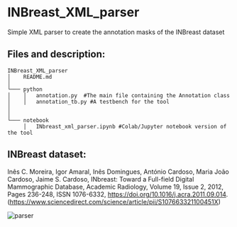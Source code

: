# INBreast_XML_parser
Simple XML parser to create the annotation masks of the INBreast dataset

Files and description:
----------------------
```
INBreast_XML_parser
│    README.md
│
└─── python
│    │   annotation.py  #The main file containing the Annotation class
│    │   annotation_tb.py #A testbench for the tool
│   
│   
└─── notebook
     │   INbreast_xml_parser.ipynb #Colab/Jupyter notebook version of the tool
```

INBreast dataset:
-----------------
Inês C. Moreira, Igor Amaral, Inês Domingues, António Cardoso, Maria João Cardoso, Jaime S. Cardoso,
INbreast: Toward a Full-field Digital Mammographic Database,
Academic Radiology,
Volume 19, Issue 2,
2012,
Pages 236-248,
ISSN 1076-6332,
https://doi.org/10.1016/j.acra.2011.09.014.
(https://www.sciencedirect.com/science/article/pii/S107663321100451X)

![parser](https://user-images.githubusercontent.com/105294556/167639632-ff3ab6eb-4c09-46e9-becf-0dad8df639d6.png)
